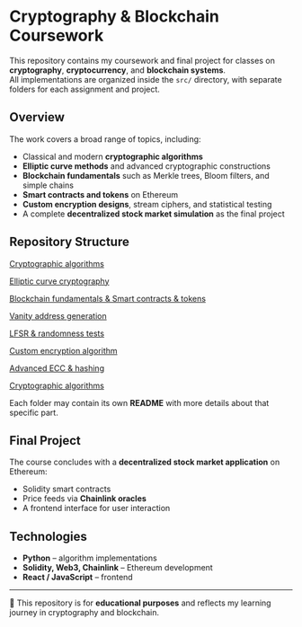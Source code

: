 
# Cryptography & Blockchain Coursework

This repository contains my coursework and final project for classes on **cryptography**, **cryptocurrency**, and **blockchain systems**.  
All implementations are organized inside the `src/` directory, with separate folders for each assignment and project.

## Overview

The work covers a broad range of topics, including:
- Classical and modern **cryptographic algorithms**  
- **Elliptic curve methods** and advanced cryptographic constructions  
- **Blockchain fundamentals** such as Merkle trees, Bloom filters, and simple chains  
- **Smart contracts and tokens** on Ethereum  
- **Custom encryption designs**, stream ciphers, and statistical testing  
- A complete **decentralized stock market simulation** as the final project  

## Repository Structure

[Cryptographic algorithms](src/1/)

[Elliptic curve cryptography](src/2/)

[Blockchain fundamentals & Smart contracts & tokens](src/3/)

[Vanity address generation](src/bonus/)

[LFSR & randomness tests](src/cryptography/LFSR.py)

[Custom encryption algorithm](src/cryptography/godel.py)

[Advanced ECC & hashing](src/cryptography/3/)

[Cryptographic algorithms](src/final/)


Each folder may contain its own **README** with more details about that specific part.

## Final Project

The course concludes with a **decentralized stock market application** on Ethereum:
- Solidity smart contracts  
- Price feeds via **Chainlink oracles**  
- A frontend interface for user interaction  

## Technologies
- **Python** – algorithm implementations  
- **Solidity, Web3, Chainlink** – Ethereum development  
- **React / JavaScript** – frontend  

---

📌 This repository is for **educational purposes** and reflects my learning journey in cryptography and blockchain.
